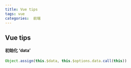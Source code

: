 ```yaml
---
title: Vue tips
tags: vue
categories:  前端
---
```


##  Vue tips

<!--less-->



#### 初始化 ‘data’

```javascript
Object.assign(this.$data, this.$options.data.call(this))
```

